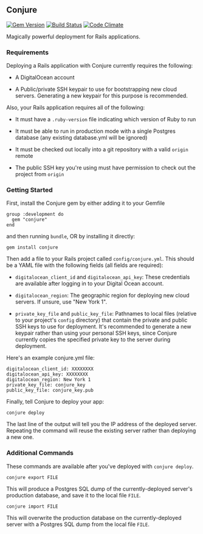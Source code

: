 ## Conjure
[![Gem Version](https://badge.fury.io/rb/conjure.png)](http://badge.fury.io/rb/conjure)
[![Build Status](https://travis-ci.org/brianauton/conjure.png?branch=master)](https://travis-ci.org/brianauton/conjure)
[![Code Climate](https://codeclimate.com/github/brianauton/conjure.png)](https://codeclimate.com/github/brianauton/conjure)

Magically powerful deployment for Rails applications.

### Requirements

Deploying a Rails application with Conjure currently requires the
following:

  * A DigitalOcean account

  * A Public/private SSH keypair to use for bootstrapping new cloud
    servers. Generating a new keypair for this purpose is recommended.

Also, your Rails application requires all of the following:

  * It must have a `.ruby-version` file indicating which version of
    Ruby to run

  * It must be able to run in production mode with a single
    Postgres database (any existing database.yml will be ignored)

  * It must be checked out locally into a git repository with a valid
    `origin` remote

  * The public SSH key you're using must have permission to check out
    the project from `origin`

### Getting Started

First, install the Conjure gem by either adding it to your Gemfile

    group :development do
      gem "conjure"
    end

and then running `bundle`, OR by installing it directly:

    gem install conjure

Then add a file to your Rails project called
`config/conjure.yml`. This should be a YAML file with the following
fields (all fields are required):

  * `digitalocean_client_id` and `digitalocean_api_key`: These
    credentials are available after logging in to your Digital Ocean
    account.

  * `digitalocean_region`: The geographic region for deploying new
    cloud servers. If unsure, use "New York 1".

  * `private_key_file` and `public_key_file`: Pathnames to local files
    (relative to your project's `config` directory) that contain the
    private and public SSH keys to use for deployment. It's
    recommended to generate a new keypair rather than using your
    personal SSH keys, since Conjure currently copies the specified
    private key to the server during deployment.

Here's an example conjure.yml file:

    digitalocean_client_id: XXXXXXXX
    digitalocean_api_key: XXXXXXXX
    digitalocean_region: New York 1
    private_key_file: conjure_key
    public_key_file: conjure_key.pub

Finally, tell Conjure to deploy your app:

    conjure deploy

The last line of the output will tell you the IP address of the
deployed server. Repeating the command will reuse the existing server
rather than deploying a new one.

### Additional Commands

These commands are available after you've deployed with `conjure
deploy`.

    conjure export FILE

This will produce a Postgres SQL dump of the currently-deployed
server's production database, and save it to the local file `FILE`.

    conjure import FILE

This will overwrite the production database on the currently-deployed
server with a Postgres SQL dump from the local file `FILE`.
